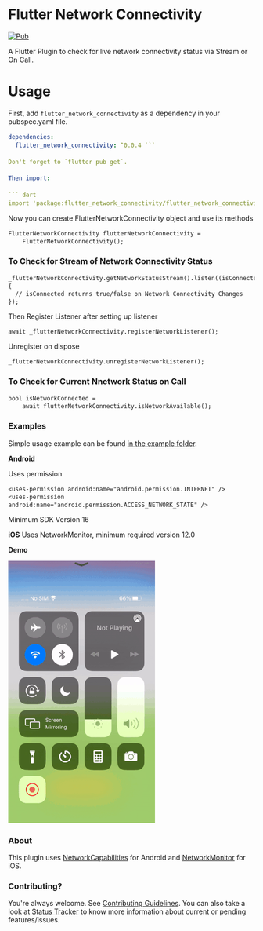 
# Flutter Network Connectivity

[![Pub](https://img.shields.io/badge/pub-v0.0.4-orange)](https://pub.dev/packages/flutter_network_connectivity)

A Flutter Plugin to check for live network connectivity status via Stream or On Call.

# Usage

First, add `flutter_network_connectivity` as a dependency in your pubspec.yaml file.

```yaml
dependencies:
  flutter_network_connectivity: ^0.0.4 ```

Don't forget to `flutter pub get`.

Then import:

``` dart
import 'package:flutter_network_connectivity/flutter_network_connectivity.dart';
```
Now you can create FlutterNetworkConnectivity object and use its methods
```
FlutterNetworkConnectivity flutterNetworkConnectivity =
    FlutterNetworkConnectivity();
 ```
### To Check for Stream of Network Connectivity Status
```
_flutterNetworkConnectivity.getNetworkStatusStream().listen((isConnected) {
  // isConnected returns true/false on Network Connectivity Changes
});
```

Then Register Listener after setting up listener
```
await _flutterNetworkConnectivity.registerNetworkListener();
```

Unregister on dispose
```
_flutterNetworkConnectivity.unregisterNetworkListener();
```

### To Check for Current Nnetwork Status on Call
```
bool isNetworkConnected =
    await flutterNetworkConnectivity.isNetworkAvailable();
```


### Examples
Simple usage example can be found [in the example folder](example/lib/main.dart).


**Android**

Uses permission
```
<uses-permission android:name="android.permission.INTERNET" />
<uses-permission android:name="android.permission.ACCESS_NETWORK_STATE" />
```
Minimum SDK Version 16

**iOS**
Uses NetworkMonitor, minimum required version 12.0

**Demo**

 ![Screenshot](/sample/demo.gif)

### About
This plugin uses [NetworkCapabilities](https://developer.android.com/reference/android/net/NetworkCapabilities) for Android and [NetworkMonitor](https://developer.apple.com/documentation/network) for iOS.


### Contributing?
You're always welcome.
See [Contributing Guidelines](CONTRIBUTING.md). You can also take a look at [Status Tracker](https://github.com/praveen-gm/flutter_network_connectivity/projects/1) to know more information about current or pending features/issues.
